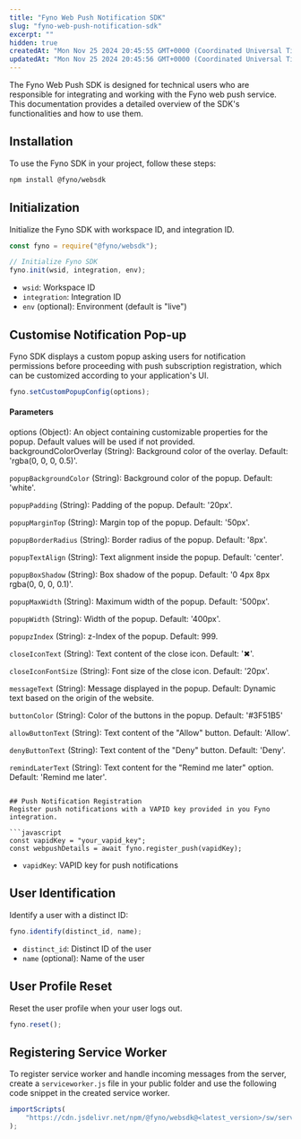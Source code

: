 ```yaml
---
title: "Fyno Web Push Notification SDK"
slug: "fyno-web-push-notification-sdk"
excerpt: ""
hidden: true
createdAt: "Mon Nov 25 2024 20:45:55 GMT+0000 (Coordinated Universal Time)"
updatedAt: "Mon Nov 25 2024 20:45:56 GMT+0000 (Coordinated Universal Time)"
---
```


The Fyno Web Push SDK is designed for technical users who are responsible for integrating and working with the Fyno web push service. This documentation provides a detailed overview of the SDK's functionalities and how to use them.

## Installation

To use the Fyno SDK in your project, follow these steps:

```bash
npm install @fyno/websdk
```

## Initialization

Initialize the Fyno SDK with workspace ID, and integration ID.

```javascript
const fyno = require("@fyno/websdk");

// Initialize Fyno SDK
fyno.init(wsid, integration, env);
```

-   `wsid`: Workspace ID
-   `integration`: Integration ID
-   `env` (optional): Environment (default is "live")

## Customise Notification Pop-up

Fyno SDK displays a custom popup asking users for notification permissions before proceeding with push subscription registration, which can be customized according to your application's UI.

```javascript
fyno.setCustomPopupConfig(options);
```

#### Parameters

options (Object): An object containing customizable properties for the popup. Default values will be used if not provided.  
backgroundColorOverlay (String): Background color of the overlay. Default: 'rgba(0, 0, 0, 0.5)'.

`popupBackgroundColor` (String): Background color of the popup. Default: 'white'.

`popupPadding` (String): Padding of the popup. Default: '20px'.

`popupMarginTop` (String): Margin top of the popup. Default: '50px'.

`popupBorderRadius` (String): Border radius of the popup. Default: '8px'.

`popupTextAlign` (String): Text alignment inside the popup. Default: 'center'.

`popupBoxShadow` (String): Box shadow of the popup. Default: '0 4px 8px rgba(0, 0, 0, 0.1)'.

`popupMaxWidth` (String): Maximum width of the popup. Default: '500px'.

`popupWidth` (String): Width of the popup. Default: '400px'.

`popupzIndex` (String): z-Index of the popup. Default: 999.

`closeIconText` (String): Text content of the close icon. Default: '✖'.

`closeIconFontSize` (String): Font size of the close icon. Default: '20px'.

`messageText` (String): Message displayed in the popup. Default: Dynamic text based on the origin of the website.

`buttonColor` (String): Color of the buttons in the popup. Default: '#3F51B5'

`allowButtonText` (String): Text content of the "Allow" button. Default: 'Allow'.

`denyButtonText` (String): Text content of the "Deny" button. Default: 'Deny'.

`remindLaterText` (String): Text content for the "Remind me later" option. Default: 'Remind me later'.

````

## Push Notification Registration
Register push notifications with a VAPID key provided in you Fyno integration.

```javascript
const vapidKey = "your_vapid_key";
const webpushDetails = await fyno.register_push(vapidKey);
````

-   `vapidKey`: VAPID key for push notifications

## User Identification

Identify a user with a distinct ID:

```javascript
fyno.identify(distinct_id, name);
```

-   `distinct_id`: Distinct ID of the user
-   `name` (optional): Name of the user

## User Profile Reset

Reset the user profile when your user logs out.

```javascript
fyno.reset();
```

## Registering Service Worker

To register service worker and handle incoming messages from the server, create a `serviceworker.js` file in your public folder and use the following code snippet in the created service worker.

```javascript
importScripts(
    "https://cdn.jsdelivr.net/npm/@fyno/websdk@<latest_version>/sw/serviceworker.min.js"
);
```
